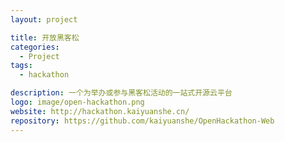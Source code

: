 ```yaml
---
layout: project

title: 开放黑客松
categories:
  - Project
tags:
  - hackathon

description: 一个为举办或参与黑客松活动的一站式开源云平台
logo: image/open-hackathon.png
website: http://hackathon.kaiyuanshe.cn/
repository: https://github.com/kaiyuanshe/OpenHackathon-Web
---
```

